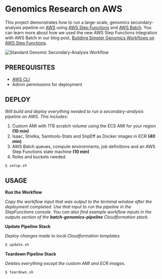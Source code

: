 # Genomics Research on AWS

This project demonstrates how to run a large-scale, genomics secondary-analysis pipeline on [AWS](https://aws.amazon.com/) using [AWS Step Functions](https://aws.amazon.com/step-functions/) and [AWS Batch](https://aws.amazon.com/batch/).  You can learn more about how we used the new AWS Step Functions integration with AWS Batch in our blog post, [Building Simpler Genomics Workflows on AWS Step Functions](https://aws.amazon.com/blogs/compute/building-simpler-genomics-workflows-on-aws-step-functions/). 

![Standard Genomic Secondary-Analysis Workflow](https://docs.opendata.aws/genomics-workflows/images/genomics-workflow.png "Standard Genomic Secondary-Analysis Workflow")


## PREREQUISITES

* [AWS CLI](https://docs.aws.amazon.com/cli/latest/userguide/installing.html)
* Admin permissions for deployment

## DEPLOY

*Will build and deploy everything needed to run a secondary-analysis pipeline on AWS.  This includes:*
1. Custom AMI with 1TB scratch volume using the ECS AMI for your region **(10 min)**
2. Isaac, Strelka, Samtools-Stats and SnpEff as Docker images in ECR **(40 min)**
3. AWS Batch queues, compute environments, job definitions and an AWS Step Functions state machine **(10 min)**
4. Roles and buckets needed.

````bash
$ setup.sh 
````

## USAGE

**Run the Workflow**

*Copy the workflow input that was output to the terminal window after the deployment completed.  Use that input to run the pipeline in the StepFunctions console.  You can also find example workflow inputs in the outputs section of the **batch-genomics-pipeline** Cloudformation stack.*

**Update Pipeline Stack**

*Deploy changes made to local Cloudformation templates.*

````bash
$ update.sh
````

**Teardown Pipeline Stack**

*Deletes everything except the custom AMI and ECR images.*

````bash
$ teardown.sh
````


